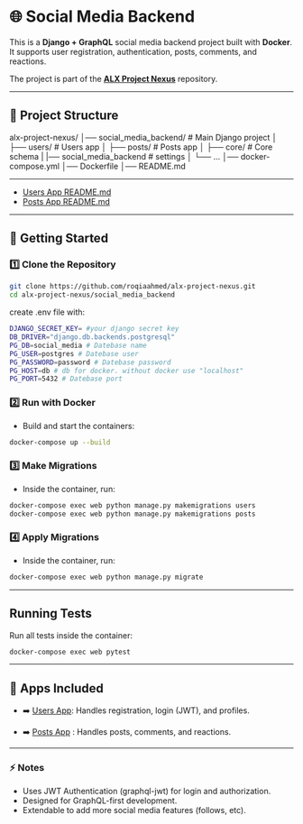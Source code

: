 # 🌐 Social Media Backend

This is a **Django + GraphQL** social media backend project built with **Docker**.  
It supports user registration, authentication, posts, comments, and reactions.

The project is part of the **[ALX Project Nexus](https://github.com/roqiaahmed/alx-project-nexus.git)** repository.

---

## 📂 Project Structure

alx-project-nexus/
│── social_media_backend/ # Main Django project
│ ├── users/ # Users app
│ ├── posts/ # Posts app
│ ├── core/ # Core schema
| |── social_media_backend # settings
│ └── ...
│── docker-compose.yml
│── Dockerfile
│── README.md

---

- [Users App README.md](https://github.com/roqiaahmed/alx-project-nexus/blob/main/social_media_backend/users/README.md)
- [Posts App README.md](https://github.com/roqiaahmed/alx-project-nexus/blob/main/social_media_backend/posts/README.md)

---

## 🚀 Getting Started

### 1️⃣ Clone the Repository

```bash
git clone https://github.com/roqiaahmed/alx-project-nexus.git
cd alx-project-nexus/social_media_backend
```

create .env file with:

```bash
DJANGO_SECRET_KEY= #your django secret key
DB_DRIVER="django.db.backends.postgresql"
PG_DB=social_media # Datebase name
PG_USER=postgres # Datebase user
PG_PASSWORD=password # Datebase password
PG_HOST=db # db for docker. without docker use "localhost"
PG_PORT=5432 # Datebase port
```

### 2️⃣ Run with Docker

- Build and start the containers:

```bash
docker-compose up --build
```

### 3️⃣ Make Migrations

- Inside the container, run:

```bash
docker-compose exec web python manage.py makemigrations users
docker-compose exec web python manage.py makemigrations posts
```

### 4️⃣ Apply Migrations

- Inside the container, run:

```bash
docker-compose exec web python manage.py migrate
```

---

## Running Tests

Run all tests inside the container:

```bash
docker-compose exec web pytest
```

---

## 📌 Apps Included

- ➡️ [Users App](https://github.com/roqiaahmed/alx-project-nexus/blob/main/social_media_backend/users/README.md): Handles registration, login (JWT), and profiles.

- ➡️ [Posts App](https://github.com/roqiaahmed/alx-project-nexus/blob/main/social_media_backend/posts/README.md) : Handles posts, comments, and reactions.

---

### ⚡ Notes

- Uses JWT Authentication (graphql-jwt) for login and authorization.
- Designed for GraphQL-first development.
- Extendable to add more social media features (follows, etc).
